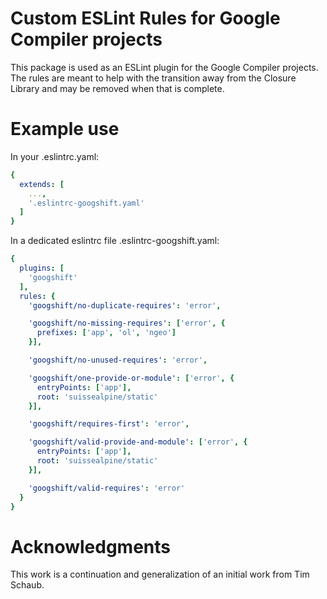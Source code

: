 # Custom ESLint Rules for Google Compiler projects

This package is used as an ESLint plugin for the Google Compiler projects.  The
rules are meant to help with the transition away from the Closure Library and
may be removed when that is complete.


# Example use

In your .eslintrc.yaml:
```yaml
{
  extends: [
    ...,
    '.eslintrc-googshift.yaml'
  ]
}
```

In a dedicated eslintrc file .eslintrc-googshift.yaml:
```yaml
{
  plugins: [
    'googshift'
  ],
  rules: {
    'googshift/no-duplicate-requires': 'error',

    'googshift/no-missing-requires': ['error', {
      prefixes: ['app', 'ol', 'ngeo']
    }],

    'googshift/no-unused-requires': 'error',

    'googshift/one-provide-or-module': ['error', {
      entryPoints: ['app'],
      root: 'suissealpine/static'
    }],

    'googshift/requires-first': 'error',

    'googshift/valid-provide-and-module': ['error', {
      entryPoints: ['app'],
      root: 'suissealpine/static'
    }],

    'googshift/valid-requires': 'error'
  }
}

```


# Acknowledgments

This work is a continuation and generalization of an initial work from Tim Schaub.
